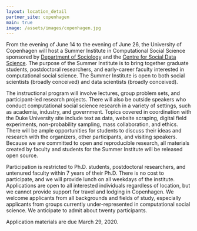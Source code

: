 ```yaml
---
layout: location_detail
partner_site: copenhagen
main: true
image: /assets/images/copenhagen.jpg
---
```


From the evening of June 14 to the evening of June 26, the University of Copenhagen will host a Summer Institute in Computational Social Science sponsored by [Department of Sociology](https://sociology.ku.dk) and the [Centre for Social Data Science](https://sodas.ku.dk/). The purpose of the Summer Institute is to bring together graduate students, postdoctoral researchers, and early-career faculty interested in computational social science. The Summer Institute is open to both social scientists (broadly conceived) and data scientists (broadly conceived). 

The instructional program will involve lectures, group problem sets, and participant-led research projects. There will also be outside speakers who conduct computational social science research in a variety of settings, such as academia, industry, and government. Topics covered in coordination with the Duke University site include text as data, website scraping, digital field experiments, non-probability sampling, mass collaboration, and ethics. There will be ample opportunities for students to discuss their ideas and research with the organizers, other participants, and visiting speakers. Because we are committed to open and reproducible research, all materials created by faculty and students for the Summer Institute will be released open source. 

Participation is restricted to Ph.D. students, postdoctoral researchers, and untenured faculty within 7 years of their Ph.D. There is no cost to participate, and we will provide lunch on all weekdays of the institute. Applications are open to all interested individuals regardless of location, but we cannot provide support for travel and lodging in Copenhagen. We welcome applicants from all backgrounds and fields of study, especially applicants from groups currently under-represented in computational social science. We anticipate to admit about twenty participants.

Application materials are due March 29, 2020.
